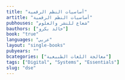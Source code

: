 ```yaml
---
title: "أساسيات النظم الرقمية"
artitle: "أساسيات النظم الرقمية"
pubhouses: "شعاع للنشر والعلوم"
bauthors: ["خالد بكرو"]
book: "true"
languages: "عربي"
layout: "single-books"
pubyears: ""
bcategories: ["معالجة اللغات الطبيعية"]
tags: ["Digital", "Systems", "Essentials"]
slug: "dse"
---
```


